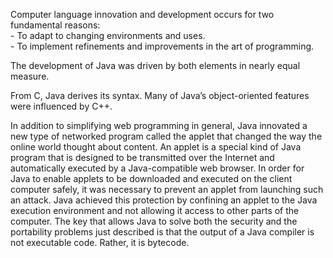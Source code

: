 Computer language innovation and development occurs for two fundamental reasons: </br>
    - To adapt to changing environments and uses. </br>
    - To implement refinements and improvements in the art of programming.

 The development of Java was driven by both elements in nearly equal measure.

 From C, Java derives its syntax. Many of Java’s object-oriented features were influenced by C++.

 In addition to simplifying web programming in general, Java innovated a new type of networked program called the applet that changed the way the online world thought about content.
 An applet is a special kind of Java program that is designed to be transmitted over the Internet and automatically executed by a Java-compatible web browser.
 In order for Java to enable applets to be downloaded and executed on the client computer safely, it was necessary to prevent an applet from launching such an attack. Java achieved this protection by confining an applet to the Java execution environment and not allowing it access to other parts of the computer.
 The key that allows Java to solve both the security and the portability problems just described is that the output of a Java compiler is not executable code. Rather, it is bytecode.